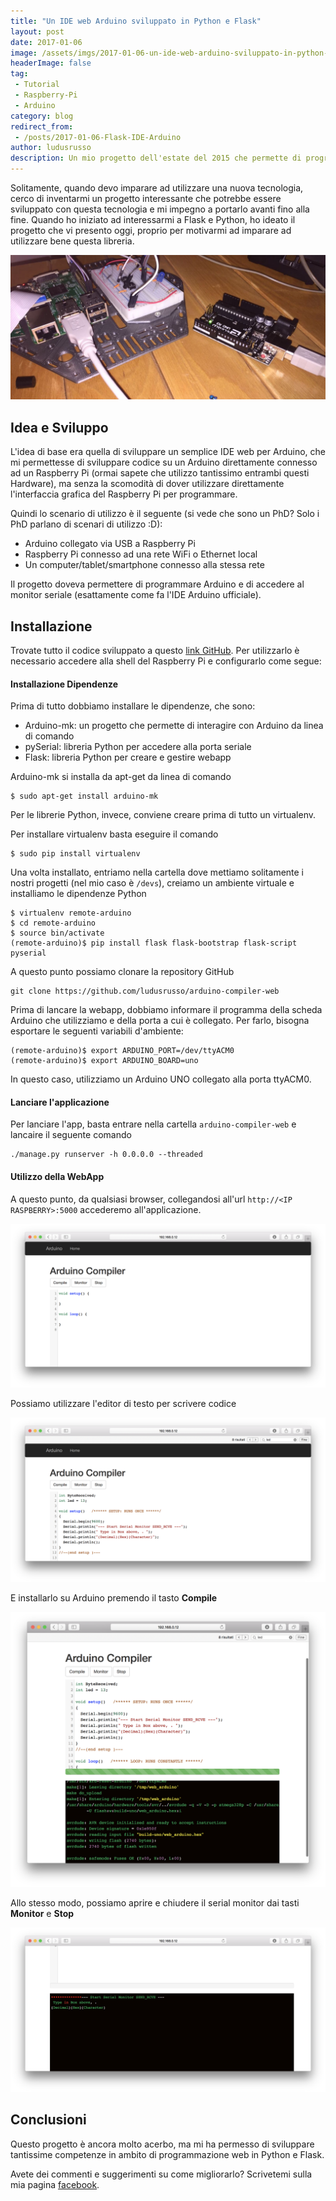 ```yaml
---
title: "Un IDE web Arduino sviluppato in Python e Flask"
layout: post
date: 2017-01-06
image: /assets/imgs/2017-01-06-un-ide-web-arduino-sviluppato-in-python-e-flask.markdown/main.jpg
headerImage: false
tag:
 - Tutorial
 - Raspberry-Pi
 - Arduino
category: blog
redirect_from:
 - /posts/2017-01-06-Flask-IDE-Arduino
author: ludusrusso
description: Un mio progetto dell'estate del 2015 che permette di programmare Arduino da un'interfaccia Web esposta da un Raspberry Pi
---
```


<div class="post-body">
    <p>Solitamente, quando devo imparare ad utilizzare una nuova tecnologia, cerco di inventarmi un progetto interessante che potrebbe essere sviluppato con questa tecnologia e mi impegno a portarlo avanti fino alla fine. Quando ho iniziato ad interessarmi a Flask e Python, ho ideato il progetto che vi presento oggi, proprio per motivarmi ad imparare ad utilizzare bene questa libreria.</p>

<p><img src="https://raw.githubusercontent.com/ludusrusso/images/master/arduino-rasp-web/main.jpg" alt="main"></p>

<h2>Idea e Sviluppo</h2>

<p>L'idea di base era quella di sviluppare un semplice IDE web per Arduino, che mi permettesse di sviluppare codice su un Arduino direttamente connesso ad un Raspberry Pi (ormai sapete che utilizzo tantissimo entrambi questi Hardware), ma senza la scomodità di dover utilizzare direttamente l'interfaccia grafica del Raspberry Pi per programmare.</p>

<p>Quindi lo scenario di utilizzo è il seguente (si vede che sono un PhD? Solo i PhD parlano di scenari di utilizzo :D):</p>

<ul>
<li>Arduino collegato via USB a Raspberry Pi</li>
<li>Raspberry Pi connesso ad una rete WiFi o Ethernet local</li>
<li>Un computer/tablet/smartphone connesso alla stessa rete</li>
</ul>

<p>Il progetto doveva permettere di programmare Arduino e di accedere al monitor seriale (esattamente come fa l'IDE Arduino ufficiale).</p>

<h2>Installazione</h2>

<p>Trovate tutto il codice sviluppato a questo <a href="https://github.com/ludusrusso/arduino-compiler-web">link GitHub</a>. Per utilizzarlo è necessario accedere alla shell del Raspberry Pi e configurarlo come segue:</p>

<h4>Installazione Dipendenze</h4>

<p>Prima di tutto dobbiamo installare le dipendenze, che sono:</p>

<ul>
<li>Arduino-mk: un progetto che permette di interagire con Arduino da linea di comando</li>
<li>pySerial: libreria Python per accedere alla porta seriale</li>
<li>Flask: libreria Python per creare e gestire webapp</li>
</ul>

<p>Arduino-mk si installa da apt-get da linea di comando</p>

<pre><code>$ sudo apt-get install arduino-mk
</code></pre>

<p>Per le librerie Python, invece, conviene creare prima di tutto un virtualenv.</p>

<p>Per installare virtualenv basta eseguire il comando</p>

<pre><code>$ sudo pip install virtualenv
</code></pre>

<p>Una volta installato, entriamo nella cartella dove mettiamo solitamente i nostri progetti (nel mio caso è <code>/devs</code>), creiamo un ambiente virtuale e installiamo le dipendenze Python</p>

<pre><code>$ virtualenv remote-arduino
$ cd remote-arduino
$ source bin/activate
(remote-arduino)$ pip install flask flask-bootstrap flask-script pyserial
</code></pre>

<p>A questo punto possiamo clonare la repository GitHub</p>

<pre><code>git clone https://github.com/ludusrusso/arduino-compiler-web
</code></pre>

<p>Prima di lancare la webapp, dobbiamo informare il programma della scheda Arduino che utilizziamo e della porta a cui è collegato. Per farlo, bisogna esportare le seguenti variabili d'ambiente:</p>

<pre><code>(remote-arduino)$ export ARDUINO_PORT=/dev/ttyACM0
(remote-arduino)$ export ARDUINO_BOARD=uno
</code></pre>

<p>In questo caso, utilizziamo un Arduino UNO collegato alla porta ttyACM0.</p>

<h4>Lanciare l'applicazione</h4>

<p>Per lanciare l'app, basta entrare nella cartella <code>arduino-compiler-web</code> e lancaire il seguente comando </p>

<pre><code>./manage.py runserver -h 0.0.0.0 --threaded
</code></pre>

<h4>Utilizzo della WebApp</h4>

<p>A questo punto, da qualsiasi browser, collegandosi all'url <code>http://&lt;IP RASPBERRY&gt;:5000</code> accederemo all'applicazione.</p>

<p><img src="https://raw.githubusercontent.com/ludusrusso/images/master/arduino-rasp-web/index.png" alt="main"></p>

<p>Possiamo utilizzare l'editor di testo per scrivere codice</p>

<p><img src="https://raw.githubusercontent.com/ludusrusso/images/master/arduino-rasp-web/code.png" alt="main"></p>

<p>E installarlo su Arduino premendo il tasto <strong>Compile</strong></p>

<p><img src="https://raw.githubusercontent.com/ludusrusso/images/master/arduino-rasp-web/compilation.png" alt="main"></p>

<p>Allo stesso modo, possiamo aprire e chiudere il serial monitor dai tasti <strong>Monitor</strong> e <strong>Stop</strong></p>

<p><img src="https://raw.githubusercontent.com/ludusrusso/images/master/arduino-rasp-web/monitor.png" alt="main"></p>

<h2>Conclusioni</h2>

<p>Questo progetto è ancora molto acerbo, ma mi ha permesso di sviluppare tantissime competenze in ambito di programmazione web in Python e Flask. </p>

<p>Avete dei commenti e suggerimenti su come migliorarlo? Scrivetemi sulla mia pagina <a href="http://facebook.com/ludusrusso.cc">facebook</a>. </p>

  </div>
